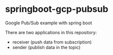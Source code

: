 # springboot-gcp-pubsub
Google Pub/Sub example with spring boot 

There are two applications in this repository:
 * receiver (push data from subscription)
 * sender (publish data in the topic)
